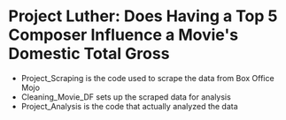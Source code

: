 # Project Luther: Does Having a Top 5 Composer Influence a Movie's Domestic Total Gross

* Project_Scraping is the code used to scrape the data from Box Office Mojo
* Cleaning_Movie_DF sets up the scraped data for analysis
* Project_Analysis is the code that actually analyzed the data
